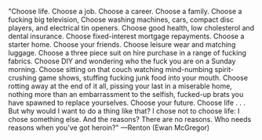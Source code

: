 ---
---
"Choose life. Choose a job. Choose a career. Choose a family. Choose a fucking big television, Choose washing machines, cars, compact disc players, and electrical tin openers. Choose good health, low cholesterol and dental insurance. Choose fixed-interest mortgage repayments. Choose a starter home. Choose your friends. Choose leisure wear and matching luggage. Choose a three piece suit on hire purchase in a range of fucking fabrics. Choose DIY and wondering who the fuck you are on a Sunday morning. Choose sitting on that couch watching mind-numbing spirit-crushing game shows, stuffing fucking junk food into your mouth. Choose rotting away at the end of it all, pissing your last in a miserable home, nothing more than an embarrassment to the selfish, fucked-up brats you have spawned to replace yourselves. Choose your future. Choose life . . . But why would I want to do a thing like that? I chose not to choose life: I chose something else. And the reasons? There are no reasons. Who needs reasons when you've got heroin?"
—Renton (Ewan McGregor)
